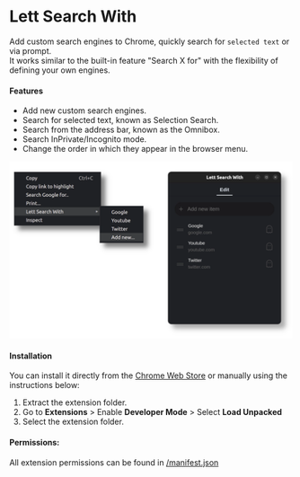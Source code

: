 # Lett Search With
Add custom search engines to Chrome, quickly search for `selected text` or via prompt.  
It works similar to the built-in feature "Search X for" with the flexibility of defining your own engines.

#### Features
* Add new custom search engines.
* Search for selected text, known as Selection Search.
* Search from the address bar, known as the Omnibox.
* Search InPrivate/Incognito mode.
* Change the order in which they appear in the browser menu.

![Lett Search With Extension Screenshot][screenshot]

#### Installation
You can install it directly from the [Chrome Web Store][cws] or manually using the instructions below:
1. Extract the extension folder.
2. Go to **Extensions** > Enable **Developer Mode** > Select **Load Unpacked**
3. Select the extension folder.

#### Permissions:
All extension permissions can be found in [/manifest.json][manifest]

[cws]: https://chromewebstore.google.com/detail/lett-search-with/nhabafbneoijfmkmbhmclhghainbgobc "Lett Search With on Chrome Web Store"
[screenshot]: /assets/screenshot.webp "Extension Screenshot"
[manifest]: /manifest.json